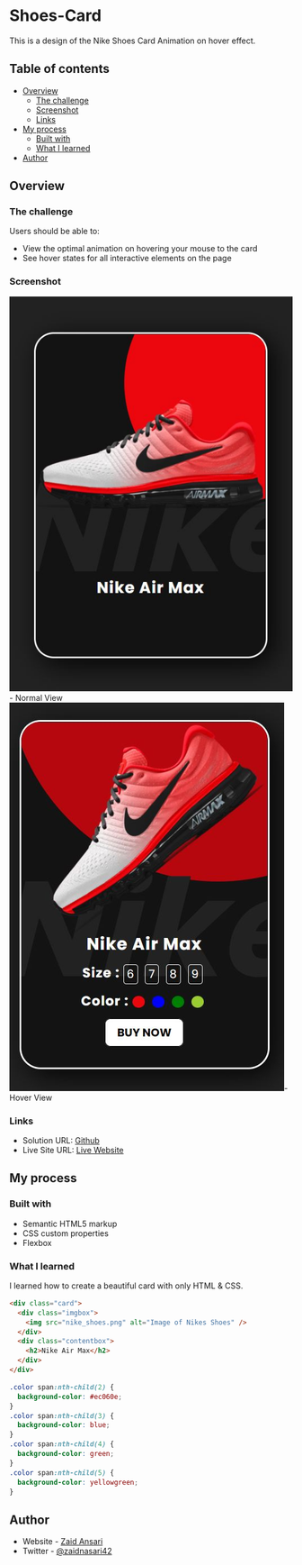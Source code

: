 # Shoes-Card

This is a design of the Nike Shoes Card Animation on hover effect.

## Table of contents

- [Overview](#overview)
  - [The challenge](#the-challenge)
  - [Screenshot](#screenshot)
  - [Links](#links)
- [My process](#my-process)
  - [Built with](#built-with)
  - [What I learned](#what-i-learned)
- [Author](#author)

## Overview

### The challenge

Users should be able to:

- View the optimal animation on hovering your mouse to the card
- See hover states for all interactive elements on the page

### Screenshot

![](Capture.JPG)- Normal View ![](Capture%202.JPG)- Hover View

### Links

- Solution URL: [Github](https://github.com/zaidansari42/Shoes-Card)
- Live Site URL: [Live Website](https://zaidansari42.github.io/Shoes-Card/)

## My process

### Built with

- Semantic HTML5 markup
- CSS custom properties
- Flexbox

### What I learned

I learned how to create a beautiful card with only HTML & CSS.

```html
<div class="card">
  <div class="imgbox">
    <img src="nike_shoes.png" alt="Image of Nikes Shoes" />
  </div>
  <div class="contentbox">
    <h2>Nike Air Max</h2>
  </div>
</div>
```

```css
.color span:nth-child(2) {
  background-color: #ec060e;
}
.color span:nth-child(3) {
  background-color: blue;
}
.color span:nth-child(4) {
  background-color: green;
}
.color span:nth-child(5) {
  background-color: yellowgreen;
}
```

## Author

- Website - [Zaid Ansari](https://github.com/zaidansari42/)
- Twitter - [@zaidnasari42](https://www.twitter.com/zaidnasari42)
